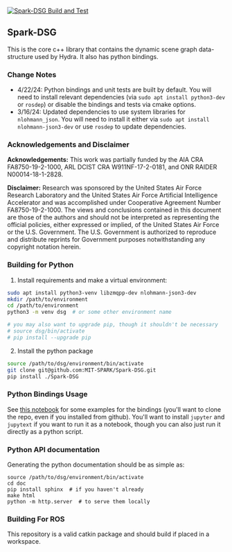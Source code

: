 [![Spark-DSG Build and Test](https://github.com/MIT-SPARK/Spark-DSG/actions/workflows/ci.yaml/badge.svg)](https://github.com/MIT-SPARK/Spark-DSG/actions/workflows/ci.yaml)

## Spark-DSG

This is the core c++ library that contains the dynamic scene graph data-structure used by Hydra. It also has python bindings.

### Change Notes

- 4/22/24: Python bindings and unit tests are built by default. You will need to install relevant dependencies (via `sudo apt install python3-dev` or `rosdep`) or disable the bindings and tests via cmake options.
- 3/16/24: Updated dependencies to use system libraries for `nlohmann_json`. You will need to install it either via `sudo apt install nlohmann-json3-dev` or use `rosdep` to update dependencies.

### Acknowledgements and Disclaimer

**Acknowledgements:** This work was partially funded by the AIA CRA FA8750-19-2-1000, ARL DCIST CRA W911NF-17-2-0181, and ONR RAIDER N00014-18-1-2828.

**Disclaimer:** Research was sponsored by the United States Air Force Research Laboratory and the United States Air Force Artificial Intelligence Accelerator and was accomplished under Cooperative Agreement Number FA8750-19-2-1000. The views and conclusions contained in this document are those of the authors and should not be interpreted as representing the official policies, either expressed or implied, of the United States Air Force or the U.S. Government. The U.S. Government is authorized to reproduce and distribute reprints for Government purposes notwithstanding any copyright notation herein.

### Building for Python

  1. Install requirements and make a virtual environment:

```bash
sudo apt install python3-venv libzmqpp-dev nlohmann-json3-dev
mkdir /path/to/environment
cd /path/to/environment
python3 -m venv dsg  # or some other environment name

# you may also want to upgrade pip, though it shouldn't be necessary
# source dsg/bin/activate
# pip install --upgrade pip
```

  2. Install the python package
```bash
source /path/to/dsg/environment/bin/activate
git clone git@github.com:MIT-SPARK/Spark-DSG.git
pip install ./Spark-DSG
```

### Python Bindings Usage

See [this notebook](examples/python_api.py) for some examples for the bindings (you'll want to clone the repo, even if you installed from github).
You'll want to install `jupyter` and `jupytext` if you want to run it as a notebook, though you can also just run it directly as a python script.

### Python API documentation

Generating the python documentation should be as simple as:

```
source /path/to/dsg/environment/bin/activate
cd doc
pip install sphinx  # if you haven't already
make html
python -m http.server  # to serve them locally
```

### Building For ROS

This repository is a valid catkin package and should build if placed in a workspace.
